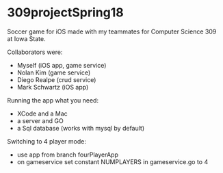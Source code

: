 # 309projectSpring18
Soccer game for iOS made with my teammates for Computer Science 309 at Iowa State. 

Collaborators were:
- Myself (iOS app, game service)
- Nolan Kim (game service)
- Diego Realpe (crud service)
- Mark Schwartz (iOS app)


Running the app
what you need:
- XCode and a Mac
- a server and GO
- a Sql database (works with mysql by default)

Switching to 4 player mode:
- use app from branch fourPlayerApp
- on gameservice set constant NUMPLAYERS in gameservice.go to 4

